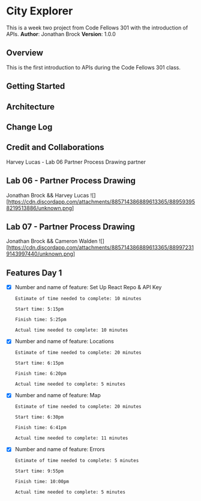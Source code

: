 # City Explorer

This is a week two project from Code Fellows 301 with the introduction of APIs.
**Author**: Jonathan Brock
**Version**: 1.0.0

## Overview
This is the first introduction to APIs during the Code Fellows 301 class.

## Getting Started
<!-- What are the steps that a user must take in order to build this app on their own machine and get it running? -->

## Architecture
<!-- Provide a detailed description of the application design. What technologies (languages, libraries, etc) you're using, and any other relevant design information. -->

## Change Log
<!-- Use this area to document the iterative changes made to your application as each feature is successfully implemented. Use time stamps. Here's an example:
01-01-2001 4:59pm - Application now has a fully-functional express server, with a GET route for the location resource. -->

## Credit and Collaborations
Harvey Lucas - Lab 06 Partner Process Drawing partner

## Lab 06 - Partner Process Drawing
Jonathan Brock && Harvey Lucas
![][https://cdn.discordapp.com/attachments/885714386889613365/889593958219513886/unknown.png]

## Lab 07 - Partner Process Drawing
Jonathan Brock && Cameron Walden
![][https://cdn.discordapp.com/attachments/885714386889613365/889972319143997440/unknown.png]

## Features Day 1

- [x] Number and name of feature: Set Up React Repo & API Key

      Estimate of time needed to complete: 10 minutes

      Start time: 5:15pm

      Finish time: 5:25pm

      Actual time needed to complete: 10 minutes

- [x] Number and name of feature: Locations

      Estimate of time needed to complete: 20 minutes

      Start time: 6:15pm

      Finish time: 6:20pm

      Actual time needed to complete: 5 minutes

- [x] Number and name of feature: Map

      Estimate of time needed to complete: 20 minutes

      Start time: 6:30pm

      Finish time: 6:41pm

      Actual time needed to complete: 11 minutes

- [x] Number and name of feature: Errors

      Estimate of time needed to complete: 5 minutes

      Start time: 9:55pm

      Finish time: 10:00pm

      Actual time needed to complete: 5 minutes
